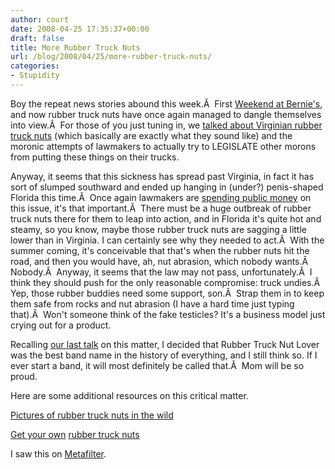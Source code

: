 ```yaml
---
author: court
date: 2008-04-25 17:35:37+00:00
draft: false
title: More Rubber Truck Nuts
url: /blog/2008/04/25/more-rubber-truck-nuts/
categories:
- Stupidity
---
```


Boy the repeat news stories abound this week.Â  First [Weekend at Bernie's](http://www.vallentyne.com/blog/2008/04/22/weekend-at-bernies-2/), and now rubber truck nuts have once again managed to dangle themselves into view.Â  For those of you just tuning in, we [talked about Virginian rubber truck nuts](http://www.vallentyne.com/blog/2008/01/17/aw-nuts/) (which basically are exactly what they sound like) and the moronic attempts of lawmakers to actually try to LEGISLATE other morons from putting these things on their trucks.

Anyway, it seems that this sickness has spread past Virginia, in fact it has sort of slumped southward and ended up hanging in (under?) penis-shaped Florida this time.Â  Once again lawmakers are [spending public money](http://www.reuters.com/article/newsOne/idUSN4O32105020080424) on this issue, it's that important.Â  There must be a huge outbreak of rubber truck nuts there for them to leap into action, and in Florida it's quite hot and steamy, so you know, maybe those rubber truck nuts are sagging a little lower than in Virginia. I can certainly see why they needed to act.Â  With the summer coming, it's conceivable that that's when the rubber nuts hit the road, and then you would have, ah, nut abrasion, which nobody wants.Â  Nobody.Â  Anyway, it seems that the law may not pass, unfortunately.Â  I think they should push for the only reasonable compromise: truck undies.Â  Yep, those rubber buddies need some support, son.Â  Strap them in to keep them safe from rocks and nut abrasion (I have a hard time just typing that).Â  Won't someone think of the fake testicles? It's a business model just crying out for a product.

Recalling [our last talk](http://www.vallentyne.com/blog/2008/01/17/aw-nuts/) on this matter, I decided that Rubber Truck Nut Lover was the best band name in the history of everything, and I still think so. If I ever start a band, it will most definitely be called that.Â  Mom will be so proud.

Here are some additional resources on this critical matter.

[Pictures of rubber truck nuts in the wild](http://www.flickr.com/search/?w=all&q=truck+nuts&m=text)

[Get your own](http://www.pickupspecialties.com/Bulls_Balls/bullsballs_trucknutz.htm) [rubber truck nuts](http://www.trucknutz.com/)

I saw this on [Metafilter](http://www.metafilter.com/71121/an-expression-of-truckliness).
